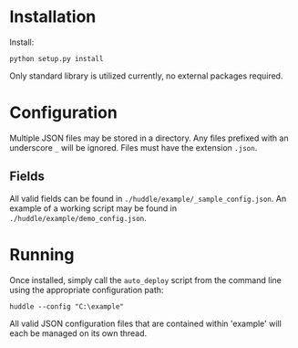 # Installation

Install:

    python setup.py install
    
Only standard library is utilized currently, no external packages required.
    
# Configuration

Multiple JSON files may be stored in a directory.  Any files prefixed with an underscore `_` will be ignored.
Files must have the extension `.json`.

## Fields

All valid fields can be found in `./huddle/example/_sample_config.json`.  An example of a working script
may be found in `./huddle/example/demo_config.json`.

# Running

Once installed, simply call the `auto_deploy` script from the command line using the appropriate configuration
path:

    huddle --config "C:\example"
    
All valid JSON configuration files that are contained within 'example' will each be managed on its own thread.

